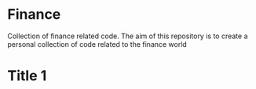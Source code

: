 # Finance
 Collection of finance related code.
The aim of this repository is to create a personal collection of code related to the finance world

Title 1
========================
